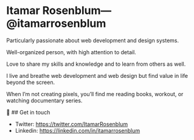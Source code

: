# Itamar Rosenblum&mdash;@itamarrosenblum

<!--
**itamarrosenblum/itamarrosenblum** is a ✨ _special_ ✨ repository because its `README.md` (this file) appears on your GitHub profile.

Here are some ideas to get you started:

_

- 🔭 I’m currently working on ...
- 🌱 I’m currently learning ...
- 👯 I’m looking to collaborate on ...
- 🤔 I’m looking for help with ...
- 💬 Ask me about ...
- 📫 How to reach me: ...
- 😄 Pronouns: ...
- ⚡ Fun fact: ...
-->

Particularly passionate about web development and design systems.

Well-organized person, with high attention to detail.

Love to share my skills and knowledge and to learn from others as well.

I live and breathe web development and web design but find value in life beyond the screen.

When I’m not creating pixels, you’ll find me reading books, workout, or watching documentary series.

💭 ## Get in touch
- Twitter: https://twitter.com/ItamarRosenblum
- Linkedin: https://linkedin.com/in/itamarrosenblum
